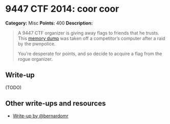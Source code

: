 # 9447 CTF 2014: coor coor

**Category:** Misc
**Points:** 400
**Description:**

> A 9447 CTF organizer is giving away flags to friends that he trusts. This [memory dump](https://mega.co.nz/#!j1523QbI!8yGkA4_M7bgea4H4sbqdxTgwgielAUWPGK3a3cMve_w) was taken off a competitor’s computer after a raid by the pwnpolice.
>
> You’re desperate for points, and so decide to acquire a flag from the rogue organizer.

## Write-up

(TODO)

## Other write-ups and resources

* [Write-up by @bernardomr](http://w00tsec.blogspot.com/2014/11/9447-2014-ctf-write-up-coor-coor.html)
